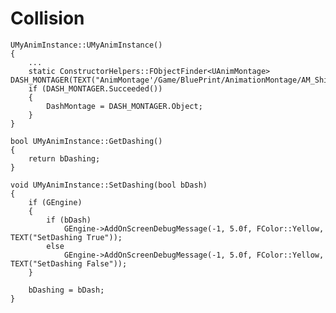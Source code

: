 # Collision
	UMyAnimInstance::UMyAnimInstance()
	{
		...
		static ConstructorHelpers::FObjectFinder<UAnimMontage> DASH_MONTAGER(TEXT("AnimMontage'/Game/BluePrint/AnimationMontage/AM_ShinbiDash.AM_ShinbiDash'"));
		if (DASH_MONTAGER.Succeeded())
		{
			DashMontage = DASH_MONTAGER.Object;
		}
	}	
	
	bool UMyAnimInstance::GetDashing()
	{
		return bDashing;
	}

	void UMyAnimInstance::SetDashing(bool bDash)
	{
		if (GEngine)
		{
			if (bDash)
				GEngine->AddOnScreenDebugMessage(-1, 5.0f, FColor::Yellow, TEXT("SetDashing True"));
			else
				GEngine->AddOnScreenDebugMessage(-1, 5.0f, FColor::Yellow, TEXT("SetDashing False"));
		}

		bDashing = bDash;
	}
